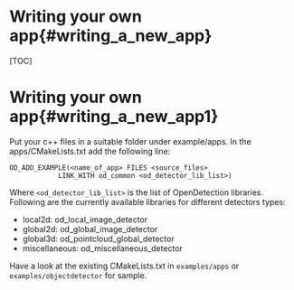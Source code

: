 
Writing your own app{#writing_a_new_app}
====
[TOC]

Writing your own app{#writing_a_new_app1}
======

Put your c++ files in a suitable folder under example/apps. In the apps/CMakeLists.txt add the following line: 

    OD_ADD_EXAMPLE(<name_of_app> FILES <source_files> 
                LINK_WITH od_common <od_detector_lib_list>)
                
Where `<od_detector_lib_list>` is the list of OpenDetection libraries. Following are the currently available libraries for different detectors types:
                
* local2d: od_local_image_detector
* global2d: od_global_image_detector
* global3d: od_pointcloud_global_detector
* miscellaneous: od_miscellaneous_detector
                
Have a look at the existing CMakeLists.txt in `examples/apps` or `examples/objectdetector` for sample.
 
                 